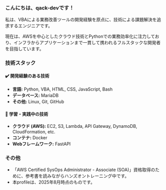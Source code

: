 <!--
**qack-dev/qack-dev** is a ✨ _special_ ✨ repository because its `README.md` (this file) appears on your GitHub profile.

Here are some ideas to get you started:

- 🔭 I’m currently working on ...
- 🌱 I’m currently learning ...
- 👯 I’m looking to collaborate on ...
- 🤔 I’m looking for help with ...
- 💬 Ask me about ...
- 📫 How to reach me: ...
- 😄 Pronouns: ...
- ⚡ Fun fact: ...
-->

### こんにちは、qack-devです！

私は、VBAによる業務改善ツールの開発経験を原点に、技術による課題解決を追求するエンジニアです。

現在は、AWSを中心としたクラウド技術とPythonでの業務効率化に注力しており、インフラからアプリケーションまで一貫して携われるフルスタックな開発者を目指しています。

### 技術スタック

#### ✔️ 開発経験のある技術
- **言語:** Python, VBA, HTML, CSS, JavaScript, Bash
- **データベース:** MariaDB
- **その他:** Linux, Git, GitHub

#### 🌱 学習・実践中の技術
- **クラウド (AWS):** EC2, S3, Lambda, API Gateway, DynamoDB, CloudFormation, etc.
- **コンテナ:** Docker
- **Webフレームワーク:** FastAPI

### その他

 - 「AWS Certified SysOps Administrator - Associate (SOA)」資格取得のために、参考書を読みながらハンズオントレーニング中です。
 - 本profileは、2025年8月時点のものです。
